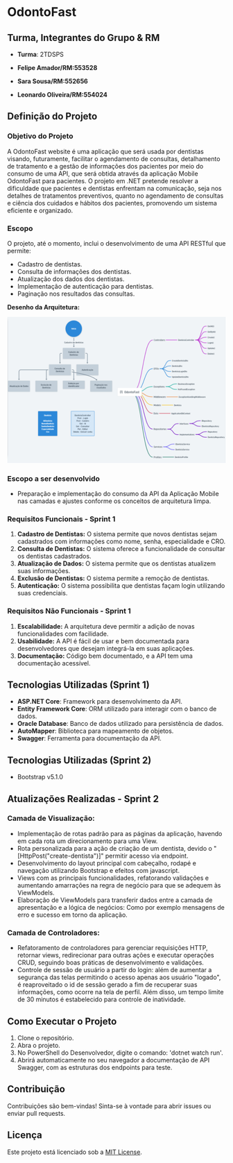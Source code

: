 # OdontoFast
## **Turma, Integrantes do Grupo & RM**  
   - **Turma**: 2TDSPS

   - **Felipe Amador/RM:553528**
   - **Sara Sousa/RM:552656**
   - **Leonardo Oliveira/RM:554024**

## Definição do Projeto

### Objetivo do Projeto
A OdontoFast website é uma aplicação que será usada por dentistas visando, futuramente, facilitar o agendamento de consultas, detalhamento de tratamento e a gestão de informações dos pacientes por meio do consumo de uma API, que será obtida através da aplicação Mobile OdontoFast para pacientes. O projeto em .NET pretende resolver a dificuldade que pacientes e dentistas enfrentam na comunicação, seja nos detalhes de tratamentos preventivos, quanto no agendamento de consultas e ciência dos cuidados e hábitos dos pacientes, promovendo um sistema eficiente e organizado.

### Escopo
O projeto, até o momento, inclui o desenvolvimento de uma API RESTful que permite:
- Cadastro de dentistas.
- Consulta de informações dos dentistas.
- Atualização dos dados dos dentistas.
- Implementação de autenticação para dentistas.
- Paginação nos resultados das consultas.

**Desenho da Arquitetura:**

![Cronograma](imgs-readme/arquitetura.png)

### Escopo a ser desenvolvido
- Preparação e implementação do consumo da API da Aplicação Mobile nas camadas e ajustes conforme os conceitos de arquitetura limpa.

### Requisitos Funcionais - Sprint 1
1. **Cadastro de Dentistas:** O sistema permite que novos dentistas sejam cadastrados com informações como nome, senha, especialidade e CRO.
2. **Consulta de Dentistas:** O sistema oferece a funcionalidade de consultar os dentistas cadastrados.
3. **Atualização de Dados:** O sistema permite que os dentistas atualizem suas informações.
4. **Exclusão de Dentistas:** O sistema permite a remoção de dentistas.
5. **Autenticação:** O sistema possibilita que dentistas façam login utilizando suas credenciais.

### Requisitos Não Funcionais - Sprint 1
1. **Escalabilidade:** A arquitetura deve permitir a adição de novas funcionalidades com facilidade.
2. **Usabilidade:** A API é fácil de usar e bem documentada para desenvolvedores que desejam integrá-la em suas aplicações.
3. **Documentação:** Código bem documentado, e a API tem uma documentação acessível.

## Tecnologias Utilizadas (Sprint 1)
- **ASP.NET Core**: Framework para desenvolvimento da API.
- **Entity Framework Core**: ORM utilizado para interagir com o banco de dados.
- **Oracle Database**: Banco de dados utilizado para persistência de dados.
- **AutoMapper**: Biblioteca para mapeamento de objetos.
- **Swagger**: Ferramenta para documentação da API.

## Tecnologias Utilizadas (Sprint 2)
- Bootstrap v5.1.0

## Atualizações Realizadas - Sprint 2

### Camada de Visualização:
- Implementação de rotas padrão para as páginas da aplicação, havendo em cada rota um direcionamento para uma View.
- Rota personalizada para a ação de criação de um dentista, devido o "[HttpPost("create-dentista")]" permitir acesso via endpoint.
- Desenvolvimento do layout principal com cabeçalho, rodapé e navegação utilizando Bootstrap e efeitos com javascript.
- Views com as principais funcionalidades, refatorando validações e aumentando amarrações na regra de negócio para que se adequem às ViewModels.
- Elaboração de ViewModels para transferir dados entre a camada de apresentação e a lógica de negócios: Como por exemplo mensagens de erro e sucesso em torno da aplicação.

### Camada de Controladores:
- Refatoramento de controladores para gerenciar requisições HTTP, retornar views, redirecionar para outras ações e executar operações CRUD, seguindo boas práticas de desenvolvimento e validações.
- Controle de sessão de usuário a partir do login: além de aumentar a segurança das telas permitindo o acesso apenas aos usuário "logado", é reaproveitado o id de sessão gerado a fim de recuperar suas informações, como ocorre na tela de perfil. Além disso, um tempo limite de 30 minutos é estabelecido para controle de inatividade.






## Como Executar o Projeto
1. Clone o repositório.
2. Abra o projeto.
3. No PowerShell do Desenvolvedor, digite o comando: 'dotnet watch run'.
4. Abrirá automaticamente no seu navegador a documentação de API Swagger, com as estruturas dos endpoints para teste.

## Contribuição
Contribuições são bem-vindas! Sinta-se à vontade para abrir issues ou enviar pull requests.

## Licença
Este projeto está licenciado sob a [MIT License](LICENSE).

